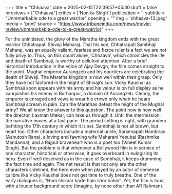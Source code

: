+++
title = "Chhaava"
date = 2025-02-15T22:39:57+05:30
draft = false
mreviews = ["Chhaava"]
critics = ['Nonika Singh']
publication = ''
subtitle = "Unremarkable ode to a great warrior"
opening = ""
img = 'chhaava-13.jpeg'
media = 'print'
source = "https://www.tribuneindia.com/news/movie-review/unremarkable-ode-to-a-great-warrior"
+++

For the uninitiated, the glory of the Maratha kingdom ends with the great warrior Chhatrapati Shivaji Maharaj. That his son, Chhatrapati Sambhaji Maharaj, was an equally valiant, fearless and fierce ruler is a fact we are not fully privy to. Thus, on this count alone, ‘Chhaava’, which chronicles the life and death of Sambhaji, is worthy of celluloid attention. After a brief historical introduction in the voice of Ajay Devgn, the film comes straight to the point. Mughal emperor Aurangzeb and his courtiers are celebrating the death of Shivaji. The Maratha kingdom is now well within their grasp. Only they have not factored in the might of Shivaji’s son. Vicky Kaushal as Sambhaji soon appears with his army and his valour is on full display as he vanquishes his enemy in Burhanpur, a domain of Aurangzeb. Clearly, the emperor is enraged and vows to wear his crown only when he hears Sambhaji scream in pain. Can the Marathas defeat the might of the Mughal army? We all know the answer to this question. The point now is how well the director, Laxman Utekar, can take us through it. Until the intermission, the narrative moves at a fast pace. The period setting is right, with grandeur befitting the 17th century in which it is set. Sambhaji is not all brawn, but heart too. Other characters include a maternal uncle, Sarsenapati Hambirao (Ashutosh Rana), a loving and fawning wife Maharani Yesubai (Rashmika Mandanna), and a Rajput braveheart who is a poet too (Vineet Kumar Singh). But the problem is that whenever a Bollywood film is in service of one character, historical or otherwise, it goes overboard in eulogising its hero. Even if well deserved as in the case of Sambhaji, it keeps drumming the fact time and again. The net result is that not only are the other characters sidelined, the hero even when played by an actor of immense calibre like Vicky Kaushal does not get time to truly breathe. One of the early dialogues is, “Hum shikaar karte hain shor nahin”. Yet, the film is loud, with a louder background score (imagine, by none other than AR Rahman).
